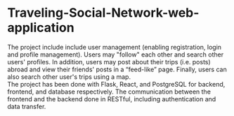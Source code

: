 # Traveling-Social-Network-web-application
The project include  include user management (enabling registration, login and profile management). 
Users may "follow" each other and search other users' profiles. 
In addition, users may post about their trips (i.e. posts) abroad and view their friends' posts in a “feed-like” page. 
Finally, users can also search other user's trips using a map.                                                                           
The project has been done with Flask, React, and PostgreSQL for backend, frontend, and database respectively.
The communication between the frontend and the backend done in RESTful, including authentication and data transfer.
